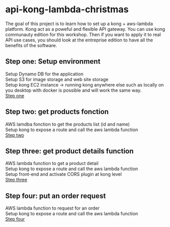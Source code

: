 # api-kong-lambda-christmas

The goal of this project is to learn how to set up a kong + aws-lambda platform.
Kong act as a poweful and flexible API gateway. You can use kong communauty edition for this workshop. Then if you want to apply it to real API use cases, you should look at the entreprise edition to have all the benefits of the software.

## Step one: Setup  environment

Setup Dynamo DB for the application
<br/>Setup S3 for image storage and web site storage
<br/>Setup kong EC2 instance -> running kong anywhere else such as locally on you desktop with docker is possible and will work the same way.
<br/>[Step one](./workshop/step1/step1.md)

## Step two: get products fonction

AWS lamdba fonction to get the products list (id and name)
<br/>Setup kong to expose a route and call the aws lambda function
<br/>[Step two](./workshop/step2/step2.md)

## Step three: get product details function 

AWS lambda function to get a product detail
<br/>Setup kong to expose a route and call the aws lambda function
<br/>Setup front-end and activate CORS plugin at kong level
<br/>[Step three](./workshop/step3/step3.md)

## Step four: put an order request

AWS lambda function to request for an order
<br/>Setup kong to expose a route and call the aws lambda function
<br/>[Step four](./workshop/step4/step4.md)

